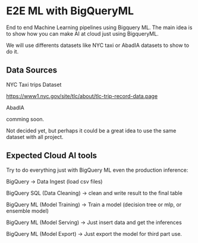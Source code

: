 # E2E ML with BigQueryML

End to end Machine Learning pipelines using Bigquery ML. The main idea is to show how you can make AI at cloud just using BigqueryML.

We will use differents datasets like NYC taxi or AbadIA datasets to show to do it.

## Data Sources

NYC Taxi trips Dataset

https://www1.nyc.gov/site/tlc/about/tlc-trip-record-data.page

AbadIA 

comming soon.


Not decided yet, but perhaps it could be a great idea to use the same dataset with all project.  

## Expected Cloud AI tools

Try to do everything just with BigQuery ML even the production inference:

BigQuery -> Data Ingest  (load csv files)

BigQuery SQL (Data Cleaning) -> clean and write result to the final table 

BigQuery ML (Model Training) -> Train a model (decision tree or mlp, or ensemble model) 

BigQuery ML (Model Serving) -> Just insert data and get the inferences

BigQuery ML (Model Export) -> Just export the model for third part use.
